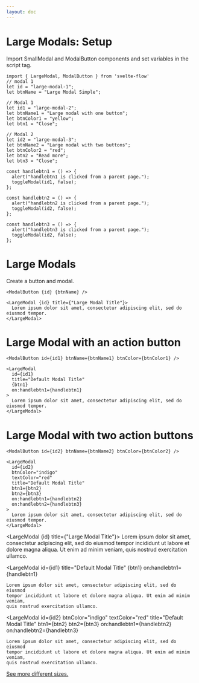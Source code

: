 ```yaml
---
layout: doc
---
```


<script>
  import { LargeModal, ModalButton } from "$lib/index";

  // modal 1
  let id = "large-modal-1";
  let btnName = "Large Modal Simple";

  // Modal 1
  let id1 = "large-modal-2";
  let btnName1 = "Large modal with one button";
  let btnColor1 = "yellow";
  let btn1 = "Close";

  // Modal 2
  let id2 = "large-modal-3";
  let btnName2 = "Large modal with two buttons";
  let btnColor2 = "red";
  let btn2 = "Read more";
  let btn3 = "Close";

  const handlebtn1 = () => {
    alert("handlebtn1 is clicked from a parent page.");
    toggleModal(id1, false);
  };

  const handlebtn2 = () => {
    alert("handlebtn2 is clicked from a parent page.");
    toggleModal(id2, false);
  };

  const handlebtn3 = () => {
    alert("handlebtn3 is clicked from a parent page.");
    toggleModal(id2, false);
  };
</script>

<h1 class="text-3xl w-full">Large Modals: Setup</h1>

Import SmallModal and ModalButton components and set variables in the script tag.

```svelte
import { LargeModal, ModalButton } from 'svelte-flow'
// modal 1
let id = "large-modal-1";
let btnName = "Large Modal Simple";

// Modal 1
let id1 = "large-modal-2";
let btnName1 = "Large modal with one button";
let btnColor1 = "yellow";
let btn1 = "Close";

// Modal 2
let id2 = "large-modal-3";
let btnName2 = "Large modal with two buttons";
let btnColor2 = "red";
let btn2 = "Read more";
let btn3 = "Close";

const handlebtn1 = () => {
  alert("handlebtn1 is clicked from a parent page.");
  toggleModal(id1, false);
};

const handlebtn2 = () => {
  alert("handlebtn2 is clicked from a parent page.");
  toggleModal(id2, false);
};

const handlebtn3 = () => {
  alert("handlebtn3 is clicked from a parent page.");
  toggleModal(id2, false);
};
```

<h1 class="text-3xl w-full">Large Modals</h1>

<div class="container flex flex-wrap my-8 mx-auto justify-center">
  <ModalButton {id} {btnName} />
</div>

Create a button and modal.

```svelte
<ModalButton {id} {btnName} />

<LargeModal {id} title={"Large Modal Title"}>
  Lorem ipsum dolor sit amet, consectetur adipiscing elit, sed do eiusmod tempor.
</LargeModal>
```

<h1 class="text-3xl w-full">Large Modal with an action button</h1>

<div class="container flex flex-wrap my-8 mx-auto justify-center">
  <ModalButton id={id1} btnName={btnName1} btnColor={btnColor1} />
</div>

```svelte
<ModalButton id={id1} btnName={btnName1} btnColor={btnColor1} />

<LargeModal
  id={id1}
  title="Default Modal Title"
  {btn1}
  on:handlebtn1={handlebtn1}
>
  Lorem ipsum dolor sit amet, consectetur adipiscing elit, sed do eiusmod tempor.
</LargeModal>
```

<h1 class="text-3xl w-full">Large Modal with two action buttons</h1>

<div class="container flex flex-wrap my-8 mx-auto justify-center">
  <ModalButton id={id2} btnName={btnName2} btnColor={btnColor2} />
</div>

```svelte
<ModalButton id={id2} btnName={btnName2} btnColor={btnColor2} />

<LargeModal
  id={id2}
  btnColor="indigo"
  textColor="red"
  title="Default Modal Title"
  btn1={btn2}
  btn2={btn3}
  on:handlebtn1={handlebtn2}
  on:handlebtn2={handlebtn3}
>
  Lorem ipsum dolor sit amet, consectetur adipiscing elit, sed do eiusmod tempor.
</LargeModal>
```

  <LargeModal {id} title={"Large Modal Title"}>
    Lorem ipsum dolor sit amet, consectetur adipiscing elit, sed do eiusmod
    tempor incididunt ut labore et dolore magna aliqua. Ut enim ad minim veniam,
    quis nostrud exercitation ullamco.
  </LargeModal>

  <LargeModal
    id={id1}
    title="Default Modal Title"
    {btn1}
    on:handlebtn1={handlebtn1}
  >
    Lorem ipsum dolor sit amet, consectetur adipiscing elit, sed do eiusmod
    tempor incididunt ut labore et dolore magna aliqua. Ut enim ad minim veniam,
    quis nostrud exercitation ullamco.
  </LargeModal>

  <LargeModal
    id={id2}
    btnColor="indigo"
    textColor="red"
    title="Default Modal Title"
    btn1={btn2}
    btn2={btn3}
    on:handlebtn1={handlebtn2}
    on:handlebtn2={handlebtn3}
  >
    Lorem ipsum dolor sit amet, consectetur adipiscing elit, sed do eiusmod
    tempor incididunt ut labore et dolore magna aliqua. Ut enim ad minim veniam,
    quis nostrud exercitation ullamco.
  </LargeModal>

  <div class="container mt-4 flex flex-wrap mx-auto pb-48">
    <a href="/modals" class="text-blue-700 text-lg">
      See more different sizes.</a
    >
  </div>

